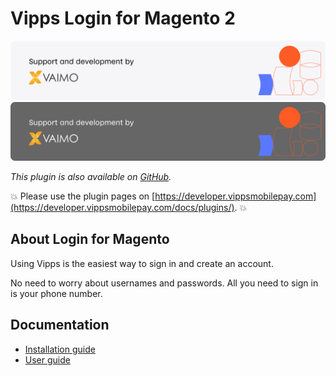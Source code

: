 <!-- START_METADATA
---
title: Vipps Login for Magento 2
sidebar_label: Introduction
sidebar_position: 1
hide_table_of_contents: true
pagination_next: null
pagination_prev: null
---
END_METADATA -->

# Vipps Login for Magento 2

[![Support and development by Vaimo ](./docs/images/vaimo.svg#gh-light-mode-only)![Support and development by Vaimo](./docs/images/vaimo_dark.svg#gh-dark-mode-only)](https://www.vaimo.com/)

*This plugin is also available on [GitHub](https://github.com/vippsas/vipps-login-magento).*

<!-- START_COMMENT -->
💥 Please use the plugin pages on [https://developer.vippsmobilepay.com](https://developer.vippsmobilepay.com/docs/plugins/). 💥
<!-- END_COMMENT -->

## About Login for Magento

Using Vipps is the easiest way to sign in and create an account.

No need to worry about usernames and passwords. All you need to sign in is your phone number.

## Documentation

* [Installation guide](INSTALL.md)
* [User guide](Technical-User-Guide.md)
